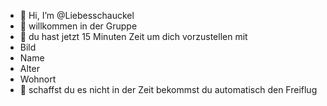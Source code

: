 - 👋 Hi, I’m @Liebesschauckel
- 👀 willkommen in der Gruppe 
- 🌱 du hast jetzt 15 Minuten Zeit um dich vorzustellen mit
- Bild
- Name
- Alter
- Wohnort 
- 💞️ schaffst du es nicht in der Zeit bekommst du automatisch den Freiflug 
